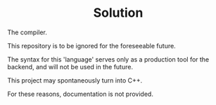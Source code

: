 <div align="center">
<h1>Solution</h1>
</div>

The compiler.

This repository is to be ignored for the foreseeable future.

The syntax for this 'language' serves only as a production tool for the backend, and will not be used in the future.

This project may spontaneously turn into C++.

For these reasons, documentation is not provided.
